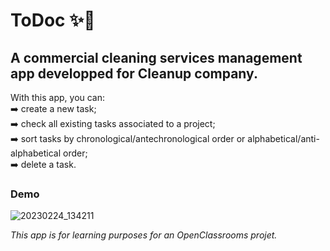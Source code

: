 # ToDoc ✨🧹

## A commercial cleaning services management app developped for Cleanup company.

With this app, you can: <br />
➡️ create a new task; <br />
➡️ check all existing tasks associated to a project; <br />
➡️ sort tasks by chronological/antechronological order or alphabetical/anti-alphabetical order; <br />
➡️ delete a task. <br />

### Demo

![20230224_134211](https://user-images.githubusercontent.com/96174269/221181894-65f88fb4-e07f-4cb3-bdc4-6ddee8317445.gif)

*This app is for learning purposes for an OpenClassrooms projet.*
